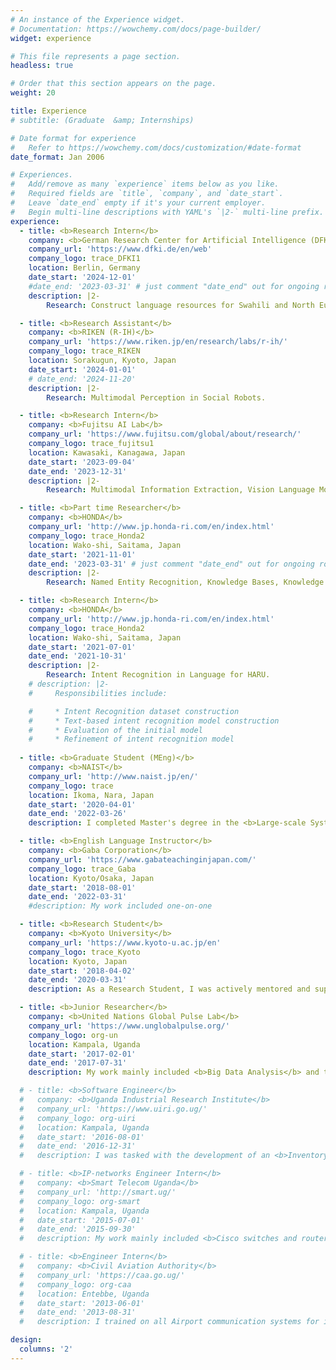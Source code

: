 ```yaml
---
# An instance of the Experience widget.
# Documentation: https://wowchemy.com/docs/page-builder/
widget: experience

# This file represents a page section.
headless: true

# Order that this section appears on the page.
weight: 20

title: Experience
# subtitle: (Graduate  &amp; Internships)

# Date format for experience
#   Refer to https://wowchemy.com/docs/customization/#date-format
date_format: Jan 2006

# Experiences.
#   Add/remove as many `experience` items below as you like.
#   Required fields are `title`, `company`, and `date_start`.
#   Leave `date_end` empty if it's your current employer.
#   Begin multi-line descriptions with YAML's `|2-` multi-line prefix.
experience:
  - title: <b>Research Intern</b>
    company: <b>German Research Center for Artificial Intelligence (DFKI)</b> # Deutsches Forschungszentrum für Künstliche Intelligenz GmbH 
    company_url: 'https://www.dfki.de/en/web'
    company_logo: trace_DFKI1
    location: Berlin, Germany
    date_start: '2024-12-01'
    #date_end: '2023-03-31' # just comment "date_end" out for ongoing roles.
    description: |2-
        Research: Construct language resources for Swahili and North European languages. 

  - title: <b>Research Assistant</b>
    company: <b>RIKEN (R-IH)</b>
    company_url: 'https://www.riken.jp/en/research/labs/r-ih/'
    company_logo: trace_RIKEN
    location: Sorakugun, Kyoto, Japan
    date_start: '2024-01-01'
    # date_end: '2024-11-20' 
    description: |2-
        Research: Multimodal Perception in Social Robots.

  - title: <b>Research Intern</b>
    company: <b>Fujitsu AI Lab</b>
    company_url: 'https://www.fujitsu.com/global/about/research/'
    company_logo: trace_fujitsu1
    location: Kawasaki, Kanagawa, Japan
    date_start: '2023-09-04'
    date_end: '2023-12-31'
    description: |2-
        Research: Multimodal Information Extraction, Vision Language Models (VLMs).

  - title: <b>Part time Researcher</b>
    company: <b>HONDA</b>
    company_url: 'http://www.jp.honda-ri.com/en/index.html'
    company_logo: trace_Honda2
    location: Wako-shi, Saitama, Japan
    date_start: '2021-11-01'
    date_end: '2023-03-31' # just comment "date_end" out for ongoing roles.
    description: |2-
        Research: Named Entity Recognition, Knowledge Bases, Knowledge Graphs. 

  - title: <b>Research Intern</b>
    company: <b>HONDA</b>
    company_url: 'http://www.jp.honda-ri.com/en/index.html'
    company_logo: trace_Honda2
    location: Wako-shi, Saitama, Japan
    date_start: '2021-07-01'
    date_end: '2021-10-31'
    description: |2-
        Research: Intent Recognition in Language for HARU.
    # description: |2-
    #     Responsibilities include:

    #     * Intent Recognition dataset construction
    #     * Text-based intent recognition model construction
    #     * Evaluation of the initial model
    #     * Refinement of intent recognition model
        
  - title: <b>Graduate Student (MEng)</b>
    company: <b>NAIST</b>
    company_url: 'http://www.naist.jp/en/'
    company_logo: trace
    location: Ikoma, Nara, Japan
    date_start: '2020-04-01'
    date_end: '2022-03-26'
    description: I completed Master's degree in the <b>Large-scale Systems Management Lab</b> where I worked on <b>Intrusion Detection</b> with <b> Prof. Shoji Kasahara</b>.

  - title: <b>English Language Instructor</b>
    company: <b>Gaba Corporation</b>
    company_url: 'https://www.gabateachinginjapan.com/'
    company_logo: trace_Gaba
    location: Kyoto/Osaka, Japan
    date_start: '2018-08-01'
    date_end: '2022-03-31'
    #description: My work included one-on-one 

  - title: <b>Research Student</b>
    company: <b>Kyoto University</b>
    company_url: 'https://www.kyoto-u.ac.jp/en'
    company_logo: trace_Kyoto
    location: Kyoto, Japan
    date_start: '2018-04-02'
    date_end: '2020-03-31'
    description: As a Research Student, I was actively mentored and supervised by <b>Prof. Masatoshi Yoshikawa</b> on <b>Information Retrieval, Databases, Human Computer Interface design and Artificial Intelligence</b> methods.

  - title: <b>Junior Researcher</b>
    company: <b>United Nations Global Pulse Lab</b>
    company_url: 'https://www.unglobalpulse.org/'
    company_logo: org-un
    location: Kampala, Uganda
    date_start: '2017-02-01'
    date_end: '2017-07-31'
    description: My work mainly included <b>Big Data Analysis</b> and the collection of <b>GIS data</b>.

  # - title: <b>Software Engineer</b>
  #   company: <b>Uganda Industrial Research Institute</b>
  #   company_url: 'https://www.uiri.go.ug/'
  #   company_logo: org-uiri
  #   location: Kampala, Uganda
  #   date_start: '2016-08-01'
  #   date_end: '2016-12-31'
  #   description: I was tasked with the development of an <b>Inventory Management System</b> using PHP and SQLite. 

  # - title: <b>IP-networks Engineer Intern</b>
  #   company: <b>Smart Telecom Uganda</b>
  #   company_url: 'http://smart.ug/'
  #   company_logo: org-smart
  #   location: Kampala, Uganda
  #   date_start: '2015-07-01'
  #   date_end: '2015-09-30'
  #   description: My work mainly included <b>Cisco switches and routers' configuration, DNS configuration, VPN set up and management, and CS-Core monitoring.</b>

  # - title: <b>Engineer Intern</b>
  #   company: <b>Civil Aviation Authority</b>
  #   company_url: 'https://caa.go.ug/'
  #   company_logo: org-caa
  #   location: Entebbe, Uganda
  #   date_start: '2013-06-01'
  #   date_end: '2013-08-31'
  #   description: I trained on all Airport communication systems for instance <b>TETRA, VHF, HF, VSAT, ILS, Satellites and Radar</b>

design:
  columns: '2'
---
```


